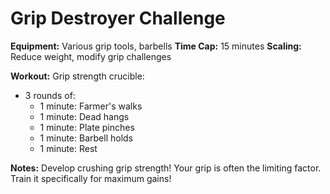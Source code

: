 # Grip Destroyer Challenge

**Equipment:** Various grip tools, barbells
**Time Cap:** 15 minutes
**Scaling:** Reduce weight, modify grip challenges

**Workout:**
Grip strength crucible:
- 3 rounds of:
  - 1 minute: Farmer's walks
  - 1 minute: Dead hangs
  - 1 minute: Plate pinches
  - 1 minute: Barbell holds
  - 1 minute: Rest

**Notes:** Develop crushing grip strength! Your grip is often the limiting factor. Train it specifically for maximum gains!